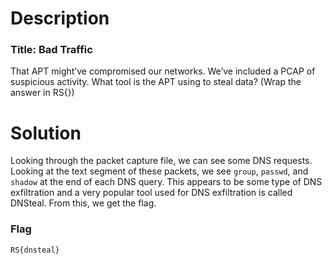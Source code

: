 # Description

### Title: Bad Traffic

That APT might’ve compromised our networks. We’ve included a PCAP of suspicious activity. What tool is the APT using to steal data? (Wrap the answer in RS{})

# Solution

Looking through the packet capture file, we can see some DNS requests. Looking at the text segment of these packets, we see `group`, `passwd`, and `shadow` at the end of each DNS query. This appears to be some type of DNS exfiltration and a very popular tool used for DNS exfiltration is called DNSteal. From this, we get the flag.

### Flag

`RS{dnsteal}`
